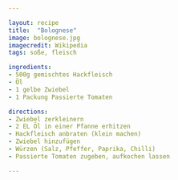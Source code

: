 ```yaml
---

layout: recipe
title:  "Bolognese"
image: bolognese.jpg
imagecredit: Wikipedia
tags: soße, fleisch

ingredients:
- 500g gemischtes Hackfleisch
- Öl
- 1 gelbe Zwiebel
- 1 Packung Passierte Tomaten

directions:
- Zwiebel zerkleinern
- 2 EL Öl in einer Pfanne erhitzen
- Hackfleisch anbraten (klein machen)
- Zwiebel hinzufügen
- Würzen (Salz, Pfeffer, Paprika, Chilli)
- Passierte Tomaten zugeben, aufkochen lassen

---
```

